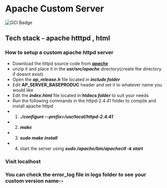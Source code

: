 
# Apache Custom Server 
![GCI Badge](https://img.shields.io/badge/Google%20Code%20In-JBoss%20Community-red?style=flatr&labelColor=fdb900)
## Tech stack - apache htttpd , html

### How to setup a custom apache httpd server

* Download the httpd source code from ***[apache](http://mirrors.estointernet.in/apache//httpd/httpd-2.4.41.tar.gz)***
* unzip it and place it in the ***usr/src/apache*** directory(create the directory if doesnt exist)
* Open the ***ap_release.h*** file located in ***include folder***
* Edit **AP_SERVER_BASEPRODUC** header and set it to whatever name you would like
* Edit the ***index.html*** file located in ***htdocs folder*** to suit your needs
* Run the following commands in the httpd-2.4.41 folder to compile and install apache httpd
* 1) ***./configure --prefix=/usr/local/httpd-2.4.41***
* 2) ***make***
* 3) ***sudo make install***
* 4) start the server using ***sudo /apache/bin/apachectl -k start***

### Visit localhost
### You can check the error_log file in logs folder to see your custom version name--
